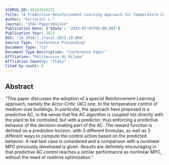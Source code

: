```yaml
---
SCOPUS_ID: 85183619271
Title: "A Predictive Reinforcement Learning Approach for Temperature Control in Buildings"
Author: "Ferrarini L."
Journal: "IFAC-PapersOnLine"
Publication Date: {'$date': '2023-07-01T00:00:00Z'}
Publication Year: 2023
DOI: "10.1016/j.ifacol.2023.10.804"
Source Type: "Conference Proceeding"
Document Type: "cp"
Document Type Description: "Conference Paper"
Affliation: "Politecnico di Milano"
Affliation Country: "Italy"
Cited by count: 0
---
```


## Abstract
"This paper discusses the adoption of a special Reinforcement Learning approach, namely the Actor-Critic (AC) one, to the temperature control of medium-size buildings. In particular, the approach here proposed is a predictive AC, in the sense that the AC algorithm is coupled not directly with the plant to be controlled, but with a predictor, thus enforcing a predictive behavior of the decision-making part of the AC. The reward function is defined on a prediction horizon, with 3 different formulas, as well as 3 different ways to compute the control action based on the predicted behavior. A real test case is considered and a comparison with a nonlinear MPC previously developed is given. Results are definitely encouraging in that predictive AC control reaches a similar performance as nonlinear MPC, without the need of realtime optimization."
